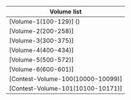 | Volume list                            |
|----------------------------------------|
| [Volume-1(100-129)] ()|
| [Volume-2(200-258)]               |
| [Volume-3(300-375)]               |
| [Volume-4(400-434)]               |
| [Volume-5(500-572)]               |
| [Volume-6(600-601)]               |
| [Contest-Volume-100(10000-10099)] |
| [Contest-Volume-101(10100-10171)] |

